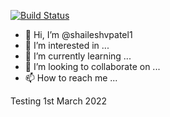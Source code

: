 [![Build Status](https://dev.azure.com/ShaileshPatel0430/azuretestproj_svp/_apis/build/status/shaileshvpatel1.shaileshvpatel1?branchName=main)](https://dev.azure.com/ShaileshPatel0430/azuretestproj_svp/_build/latest?definitionId=1&branchName=main)
- 👋 Hi, I’m @shaileshvpatel1
- 👀 I’m interested in ...
- 🌱 I’m currently learning ...
- 💞️ I’m looking to collaborate on ...
- 📫 How to reach me ...

<!---
shaileshvpatel1/shaileshvpatel1 is a ✨ special ✨ repository because its `README.md` (this file) appears on your GitHub profile.
You can click the Preview link to take a look at your changes.
--->
Testing 1st March 2022
